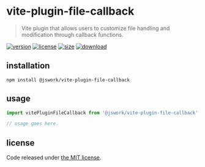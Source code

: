 # vite-plugin-file-callback
> Vite plugin that allows users to customize file handling and modification through callback functions.

[![version][version-image]][version-url]
[![license][license-image]][license-url]
[![size][size-image]][size-url]
[![download][download-image]][download-url]

## installation
```shell
npm install @jswork/vite-plugin-file-callback
```

## usage
```js
import vitePluginFileCallback from '@jswork/vite-plugin-file-callback';

// usage goes here.
```

## license
Code released under [the MIT license](https://github.com/afeiship/vite-plugin-file-callback/blob/master/LICENSE.txt).

[version-image]: https://img.shields.io/npm/v/@jswork/vite-plugin-file-callback
[version-url]: https://npmjs.org/package/@jswork/vite-plugin-file-callback

[license-image]: https://img.shields.io/npm/l/@jswork/vite-plugin-file-callback
[license-url]: https://github.com/afeiship/vite-plugin-file-callback/blob/master/LICENSE.txt

[size-image]: https://img.shields.io/bundlephobia/minzip/@jswork/vite-plugin-file-callback
[size-url]: https://github.com/afeiship/vite-plugin-file-callback/blob/master/dist/vite-plugin-file-callback.min.js

[download-image]: https://img.shields.io/npm/dm/@jswork/vite-plugin-file-callback
[download-url]: https://www.npmjs.com/package/@jswork/vite-plugin-file-callback

